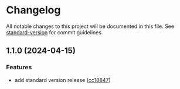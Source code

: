 # Changelog

All notable changes to this project will be documented in this file. See [standard-version](https://github.com/conventional-changelog/standard-version) for commit guidelines.

## 1.1.0 (2024-04-15)


### Features

* add standard version release ([cc18847](https://github.com/adammmusial/balanced-binary-search-tree/commit/cc188479ad8b7861adcc192564e903b7c8266bfa))
